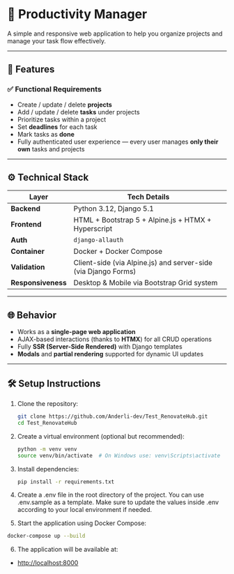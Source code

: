 # 🧠 Productivity Manager

A simple and responsive web application to help you organize projects and manage your task flow effectively.

---

## 🚀 Features

### ✅ Functional Requirements

- Create / update / delete **projects**
- Add / update / delete **tasks** under projects
- Prioritize tasks within a project
- Set **deadlines** for each task
- Mark tasks as **done**
- Fully authenticated user experience — every user manages **only their own** tasks and projects

---

## ⚙️ Technical Stack

| Layer            | Tech Details                                                                 |
|------------------|-------------------------------------------------------------------------------|
| **Backend**      | Python 3.12, Django 5.1                                                       |
| **Frontend**     | HTML + Bootstrap 5 + Alpine.js + HTMX + Hyperscript                          |
| **Auth**         | `django-allauth`                                                              |
| **Container**    | Docker + Docker Compose                                                       |
| **Validation**   | Client-side (via Alpine.js) and server-side (via Django Forms)                |
| **Responsiveness** | Desktop & Mobile via Bootstrap Grid system                                   |

---

## 🌐 Behavior

- Works as a **single-page web application**
- AJAX-based interactions (thanks to **HTMX**) for all CRUD operations
- Fully **SSR (Server-Side Rendered)** with Django templates
- **Modals** and **partial rendering** supported for dynamic UI updates

---

## 🛠️ Setup Instructions

1. Clone the repository:
   ```bash
   git clone https://github.com/Anderli-dev/Test_RenovateHub.git
   cd Test_RenovateHub
   ```

2. Create a virtual environment (optional but recommended):
   ```bash
   python -m venv venv
   source venv/bin/activate  # On Windows use: venv\Scripts\activate
   ```

3. Install dependencies:
   ```bash
   pip install -r requirements.txt
   ```

4. Create a .env file in the root directory of the project.
    You can use .env.sample as a template.
    Make sure to update the values inside .env according to your local environment if needed.

5. Start the application using Docker Compose:
```bash
docker-compose up --build
```

6. The application will be available at:
- [http://localhost:8000](http://localhost:8000)
